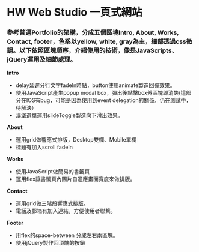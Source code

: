 # HW Web Studio 一頁式網站

### 參考普遍Portfolio的架構，分成五個區塊Intro, About, Works, Contact, footer，色系以yellow, white, gray為主，細部透過css微調。以下依照區塊順序，介紹使用的技術，像是JavaScripts、jQuery運用及細節處理。

**Intro**

* delay延遲分行文字fadeIn時點，button使用animate製造回彈效果。
* 使用JavaScript產生popup modal box，彈出後點擊box外區塊即消失(這部分在IOS有bug，可能是因為使用到event delegation的關係，仍在測試中，待解決）
* 漢堡選單運用slideToggle製造向下滑出效果。

**About**

* 運用grid做響應式排版，Desktop雙欄、Mobile單欄
* 標題有加入scroll fadeIn

**Works**

* 使用JavaScript做簡易的書籤頁
* 運用flex讓書籤頁內圖片自適應畫面寬度來做排版。

**Contact** 

* 運用grid做三階段響應式排版。
* 電話及郵箱有加入連結，方便使用者聯繫。

**Footer** 

* 用flex的space-between 分成左右兩區塊。
* 使用jQuery製作回頂端的按鈕
